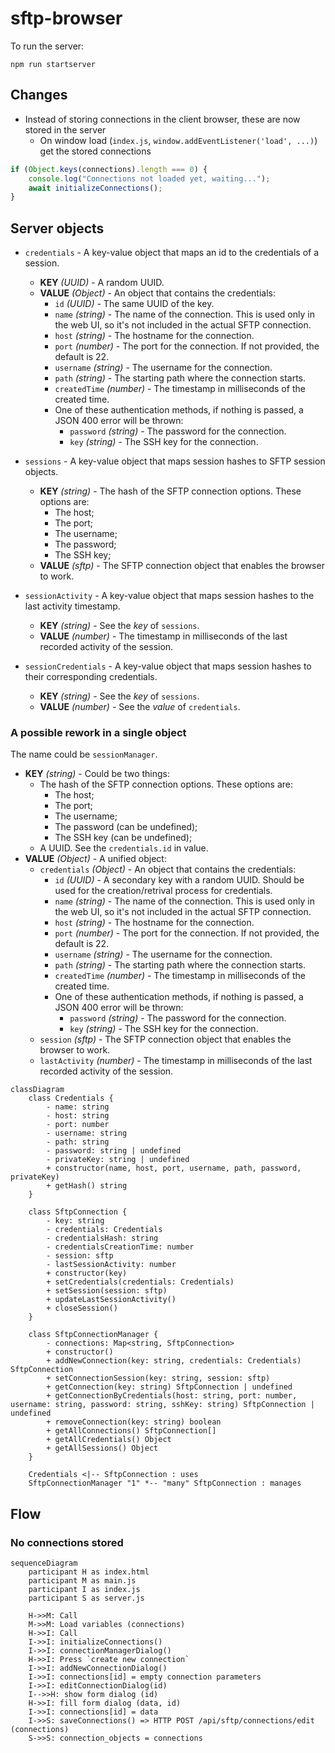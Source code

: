 # sftp-browser

To run the server:
```shell
npm run startserver
```

## Changes

-   Instead of storing connections in the client browser, these are now stored in the server
    -   On window load (`index.js`, `window.addEventListener('load', ...)`) get the stored connections

```js
if (Object.keys(connections).length === 0) {
	console.log("Connections not loaded yet, waiting...");
	await initializeConnections();
}
```

## Server objects
- `credentials` - A key-value object that maps an id to the credentials of a session.
    - **KEY** *(UUID)* - A random UUID.
    - **VALUE** *(Object)* - An object that contains the credentials:
        - `id` *(UUID)* - The same UUID of the key.
        - `name` *(string)* - The name of the connection. This is used only in the web UI, so it's not included in the actual SFTP connection.
        - `host` *(string)* - The hostname for the connection.
        - `port` *(number)* - The port for the connection. If not provided, the default is 22.
        - `username` *(string)* - The username for the connection.
        - `path` *(string)* - The starting path where the connection starts.
        - `createdTime` *(number)* - The timestamp in milliseconds of the created time.
        - One of these authentication methods, if nothing is passed, a JSON 400 error will be thrown:
            - `password` *(string)* - The password for the connection.
            - `key` *(string)* - The SSH key for the connection.

- `sessions` - A key-value object that maps session hashes to SFTP session objects.
    - **KEY** *(string)* - The hash of the SFTP connection options. These options are: 
        - The host;
        - The port;
        - The username;
        - The password;
        - The SSH key;
    - **VALUE** *(sftp)* - The SFTP connection object that enables the browser to work.

- `sessionActivity` - A key-value object that maps session hashes to the last activity timestamp.
    - **KEY** *(string)* - See the *key* of `sessions`.
    - **VALUE** *(number)* - The timestamp in milliseconds of the last recorded activity of the session.

- `sessionCredentials` - A key-value object that maps session hashes to their corresponding credentials.
    - **KEY** *(string)* - See the *key* of `sessions`.
    - **VALUE** *(number)* - See the *value* of `credentials`.


### A possible rework in a single object

The name could be `sessionManager`.

- **KEY** *(string)* - Could be two things: 
    - The hash of the SFTP connection options. These options are: 
        - The host;
        - The port;
        - The username;
        - The password (can be undefined);
        - The SSH key (can be undefined);
    - A UUID. See the `credentials.id` in value.
- **VALUE** *(Object)* - A unified object:
    - `credentials` *(Object)* - An object that contains the credentials: 
        - `id` *(UUID)* - A secondary key with a random UUID. Should be used for the creation/retrival process for credentials.
        - `name` *(string)* - The name of the connection. This is used only in the web UI, so it's not included in the actual SFTP connection.
        - `host` *(string)* - The hostname for the connection.
        - `port` *(number)* - The port for the connection. If not provided, the default is 22.
        - `username` *(string)* - The username for the connection.
        - `path` *(string)* - The starting path where the connection starts.
        - `createdTime` *(number)* - The timestamp in milliseconds of the created time.
        - One of these authentication methods, if nothing is passed, a JSON 400 error will be thrown:
            - `password` *(string)* - The password for the connection.
            - `key` *(string)* - The SSH key for the connection.
    - `session` *(sftp)* - The SFTP connection object that enables the browser to work.
    - `lastActivity` *(number)* - The timestamp in milliseconds of the last recorded activity of the session.

```mermaid
classDiagram
    class Credentials {
        - name: string
        - host: string
        - port: number
        - username: string
        - path: string
        - password: string | undefined
        - privateKey: string | undefined
        + constructor(name, host, port, username, path, password, privateKey)
        + getHash() string
    }

    class SftpConnection {
        - key: string
        - credentials: Credentials
        - credentialsHash: string
        - credentialsCreationTime: number
        - session: sftp
        - lastSessionActivity: number
        + constructor(key)
        + setCredentials(credentials: Credentials)
        + setSession(session: sftp)
        + updateLastSessionActivity()
        + closeSession()
    }

    class SftpConnectionManager {
        - connections: Map<string, SftpConnection>
        + constructor()
        + addNewConnection(key: string, credentials: Credentials) SftpConnection
        + setConnectionSession(key: string, session: sftp)
        + getConnection(key: string) SftpConnection | undefined
        + getConnectionByCredentials(host: string, port: number, username: string, password: string, sshKey: string) SftpConnection | undefined
        + removeConnection(key: string) boolean
        + getAllConnections() SftpConnection[]
        + getAllCredentials() Object
        + getAllSessions() Object
    }

    Credentials <|-- SftpConnection : uses
    SftpConnectionManager "1" *-- "many" SftpConnection : manages

```


## Flow

### No connections stored
```mermaid
sequenceDiagram
    participant H as index.html
    participant M as main.js
    participant I as index.js
    participant S as server.js

    H->>M: Call
    M->>M: Load variables (connections)
    H->>I: Call
    I->>I: initializeConnections()
    I->>I: connectionManagerDialog()
    H->>I: Press `create new connection`
    I->>I: addNewConnectionDialog()
    I->>I: connections[id] = empty connection parameters
    I->>I: editConnectionDialog(id)
    I-->>H: show form dialog (id)
    H->>I: fill form dialog (data, id)
    I->>I: connections[id] = data
    I->>S: saveConnections() => HTTP POST /api/sftp/connections/edit (connections)
    S->>S: connection_objects = connections

```